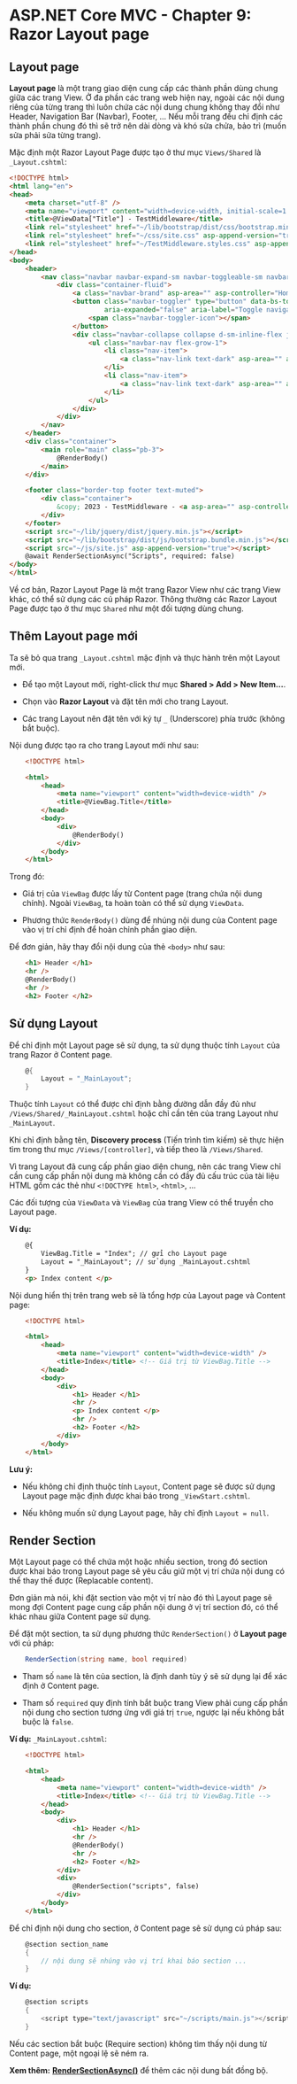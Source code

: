 # ASP.NET Core MVC - Chapter 9: Razor Layout page

## Layout page

**Layout page** là một trang giao diện cung cấp các thành phần dùng chung giữa các trang View. Ở đa phần các trang web hiện nay, ngoài các nội dung riêng của từng trang thì luôn chứa các nội dung chung không thay đổi như Header, Navigation Bar (Navbar), Footer, ...
Nếu mỗi trang đều chỉ định các thành phần chung đó thì sẽ trở nên dài dòng và khó sửa chửa, bảo trì (muốn sửa phải sửa từng trang).

Mặc định một Razor Layout Page được tạo ở thư mục `Views/Shared` là `_Layout.cshtml`:

```html
<!DOCTYPE html>
<html lang="en">
<head>
    <meta charset="utf-8" />
    <meta name="viewport" content="width=device-width, initial-scale=1.0" />
    <title>@ViewData["Title"] - TestMiddleware</title>
    <link rel="stylesheet" href="~/lib/bootstrap/dist/css/bootstrap.min.css" />
    <link rel="stylesheet" href="~/css/site.css" asp-append-version="true" />
    <link rel="stylesheet" href="~/TestMiddleware.styles.css" asp-append-version="true" />
</head>
<body>
    <header>
        <nav class="navbar navbar-expand-sm navbar-toggleable-sm navbar-light bg-white border-bottom box-shadow mb-3">
            <div class="container-fluid">
                <a class="navbar-brand" asp-area="" asp-controller="Home" asp-action="Index">TestMiddleware</a>
                <button class="navbar-toggler" type="button" data-bs-toggle="collapse" data-bs-target=".navbar-collapse" aria-controls="navbarSupportedContent"
                        aria-expanded="false" aria-label="Toggle navigation">
                    <span class="navbar-toggler-icon"></span>
                </button>
                <div class="navbar-collapse collapse d-sm-inline-flex justify-content-between">
                    <ul class="navbar-nav flex-grow-1">
                        <li class="nav-item">
                            <a class="nav-link text-dark" asp-area="" asp-controller="Home" asp-action="Index">Home</a>
                        </li>
                        <li class="nav-item">
                            <a class="nav-link text-dark" asp-area="" asp-controller="Home" asp-action="Privacy">Privacy</a>
                        </li>
                    </ul>
                </div>
            </div>
        </nav>
    </header>
    <div class="container">
        <main role="main" class="pb-3">
            @RenderBody()
        </main>
    </div>

    <footer class="border-top footer text-muted">
        <div class="container">
            &copy; 2023 - TestMiddleware - <a asp-area="" asp-controller="Home" asp-action="Privacy">Privacy</a>
        </div>
    </footer>
    <script src="~/lib/jquery/dist/jquery.min.js"></script>
    <script src="~/lib/bootstrap/dist/js/bootstrap.bundle.min.js"></script>
    <script src="~/js/site.js" asp-append-version="true"></script>
    @await RenderSectionAsync("Scripts", required: false)
</body>
</html>
```

Về cơ bản, Razor Layout Page là một trang Razor View như các trang View khác, có thể sử dụng các cú pháp Razor. Thông thường các Razor Layout Page được tạo ở thư mục `Shared` như một đối tượng dùng chung.

## Thêm Layout page mới

Ta sẽ bỏ qua trang `_Layout.cshtml` mặc định và thực hành trên một Layout mới.

* Để tạo một Layout mới, right-click thư mục **Shared > Add > New Item...**.

* Chọn vào **Razor Layout** và đặt tên mới cho trang Layout.

* Các trang Layout nên đặt tên với ký tự `_` (Underscore) phía trước (không bắt buộc).

Nội dung được tạo ra cho trang Layout mới như sau:

```html
    <!DOCTYPE html>

    <html>
        <head>
            <meta name="viewport" content="width=device-width" />
            <title>@ViewBag.Title</title>
        </head>
        <body>
            <div>
                @RenderBody()
            </div>
        </body>
    </html>
```

Trong đó:
* Giá trị của `ViewBag` được lấy từ Content page (trang chứa nội dung chính). Ngoài `ViewBag`, ta hoàn toàn có thể sử dụng `ViewData`.

* Phương thức `RenderBody()` dùng để nhúng nội dung của Content page vào vị trí chỉ định để hoàn chỉnh phần giao diện.

Để đơn giản, hãy thay đổi nội dung của thẻ `<body>` như sau:

```html
    <h1> Header </h1>
    <hr />
    @RenderBody()
    <hr />
    <h2> Footer </h2>
```

## Sử dụng Layout

Để chỉ định một Layout page sẽ sử dụng, ta sử dụng thuộc tính `Layout` của trang Razor ở Content page.

```cs
    @{
        Layout = "_MainLayout";
    }
```

Thuộc tính `Layout` có thể được chỉ định bằng đường dẫn đầy đủ như `/Views/Shared/_MainLayout.cshtml` 
hoặc chỉ cần tên của trang Layout như `_MainLayout`.

Khi chỉ định bằng tên, **Discovery process** (Tiến trình tìm kiếm) sẽ thực hiện tìm trong thư mục `/Views/[controller]`, và tiếp theo là `/Views/Shared`.

Vì trang Layout đã cung cấp phần giao diện chung, nên các trang View chỉ cần cung cấp phần nội dung mà không cần có đầy đủ 
cấu trúc của tài liệu HTML gồm các thẻ như `<!DOCTYPE html>`, `<html>`, ...

Các đối tượng của `ViewData` và `ViewBag` của trang View có thể truyền cho Layout page.

**Ví dụ:**

```html
    @{
        ViewBag.Title = "Index"; // gửi cho Layout page
        Layout = "_MainLayout"; // sử dụng _MainLayout.cshtml
    }
    <p> Index content </p>
```
Nội dung hiển thị trên trang web sẽ là tổng hợp của Layout page và Content page:

```html
    <!DOCTYPE html>

    <html>
        <head>
            <meta name="viewport" content="width=device-width" />
            <title>Index</title> <!-- Giá trị từ ViewBag.Title -->
        </head>
        <body>
            <div>
                <h1> Header </h1>
                <hr />
                <p> Index content </p>
                <hr />
                <h2> Footer </h2>
            </div>
        </body>
    </html>
```

**Lưu ý:**
* Nếu không chỉ định thuộc tính `Layout`, Content page sẽ được sử dụng Layout page mặc định được khai báo trong `_ViewStart.cshtml`.

* Nếu không muốn sử dụng Layout page, hãy chỉ định `Layout = null`.

## Render Section

Một Layout page có thể chứa một hoặc nhiều section, trong đó section được khai báo trong Layout page
sẽ yêu cầu giữ một vị trí chứa nội dung có thể thay thế được (Replacable content). 

Đơn giản mà nói, khi đặt section vào một vị trí nào đó thì Layout page sẽ mong đợi Content page cung cấp phần nội dung ở vị trí section đó, 
có thể khác nhau giữa Content page sử dụng.

Để đặt một section, ta sử dụng phương thức `RenderSection()` ở **Layout page** với cú pháp:

```cs
    RenderSection(string name, bool required)
```

* Tham số `name` là tên của section, là định danh tùy ý sẽ sử dụng lại để xác định ở Content page.

* Tham số `required` quy định tính bắt buộc trang View phải cung cấp phần nội dung cho section tương ứng với giá trị `true`, 
ngược lại nếu không bắt buộc là `false`.

**Ví dụ:** `_MainLayout.cshtml`:

```html
    <!DOCTYPE html>

    <html>
        <head>
            <meta name="viewport" content="width=device-width" />
            <title>Index</title> <!-- Giá trị từ ViewBag.Title -->
        </head>
        <body>
            <div>
                <h1> Header </h1>
                <hr />
                @RenderBody()
                <hr />
                <h2> Footer </h2>
            </div>
            <div>
                @RenderSection("scripts", false)
            </div>
        </body>
    </html>
```

Để chỉ định nội dung cho section, ở Content page sẽ sử dụng cú pháp sau:

```cs
    @section section_name
    {
        // nội dung sẽ nhúng vào vị trí khai báo section ...
    }
```

**Ví dụ:**

```cs
    @section scripts
    {
        <script type="text/javascript" src="~/scripts/main.js"></script>
    }
```

Nếu các section bắt buộc (Require section) không tìm thấy nội dung từ Content page, một ngoại lệ sẽ ném ra.

**Xem thêm:** [**RenderSectionAsync()**](https://learn.microsoft.com/en-us/dotnet/api/microsoft.aspnetcore.mvc.razor.razorpage.rendersectionasync?view=aspnetcore-7.0) để thêm các nội dung bất đồng bộ.
